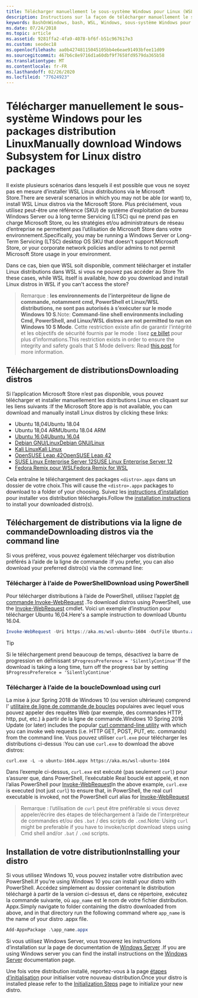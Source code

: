 ```yaml
---
title: Télécharger manuellement le sous-système Windows pour Linux (WSL) distributions
description: Instructions sur la façon de télécharger manuellement le sous-système Windows pour les distributions Linux.
keywords: BashOnWindows, bash, WSL, Windows, sous-système Windows pour Linux, WSL, sous-système Windows, distribution, Ubuntu, openSUSE, SLES, Debian, Kali
ms.date: 07/24/2018
ms.topic: article
ms.assetid: 9281ffa2-4fa9-4078-bf6f-b51c967617e3
ms.custom: seodec18
ms.openlocfilehash: aa0b42748115045105bb4e6eae91493bfee11d09
ms.sourcegitcommit: 467b6c8e9716d1a60dbf9f7658fd9579da365b58
ms.translationtype: MT
ms.contentlocale: fr-FR
ms.lasthandoff: 02/26/2020
ms.locfileid: "77624923"
---
```

# <a name="manually-download-windows-subsystem-for-linux-distro-packages"></a><span data-ttu-id="6aac7-104">Télécharger manuellement le sous-système Windows pour les packages distribution Linux</span><span class="sxs-lookup"><span data-stu-id="6aac7-104">Manually download Windows Subsystem for Linux distro packages</span></span>

<span data-ttu-id="6aac7-105">Il existe plusieurs scénarios dans lesquels il est possible que vous ne soyez pas en mesure d’installer WSL Linux distributions via le Microsoft Store.</span><span class="sxs-lookup"><span data-stu-id="6aac7-105">There are several scenarios in which you may not be able (or want) to, install WSL Linux distros via the Microsoft Store.</span></span> <span data-ttu-id="6aac7-106">Plus précisément, vous utilisez peut-être une référence (SKU) de système d’exploitation de bureau Windows Server ou à long terme Servicing (LTSC) qui ne prend pas en charge Microsoft Store, ou les stratégies et/ou administrateurs de réseau d’entreprise ne permettent pas l’utilisation de Microsoft Store dans votre environnement.</span><span class="sxs-lookup"><span data-stu-id="6aac7-106">Specifically, you may be running a Windows Server or Long-Term Servicing (LTSC) desktop OS SKU that doesn't support Microsoft Store, or your corporate network policies and/or admins to not permit Microsoft Store usage in your environment.</span></span>

<span data-ttu-id="6aac7-107">Dans ce cas, bien que WSL soit disponible, comment télécharger et installer Linux distributions dans WSL si vous ne pouvez pas accéder au Store ?</span><span class="sxs-lookup"><span data-stu-id="6aac7-107">In these cases, while WSL itself is available, how do you download and install Linux distros in WSL if you can't access the store?</span></span>

> <span data-ttu-id="6aac7-108">Remarque : **les environnements de l’interpréteur de ligne de commande, notamment cmd, PowerShell et Linux/WSL distributions, ne sont pas autorisés à s’exécuter sur le mode Windows 10 S**.</span><span class="sxs-lookup"><span data-stu-id="6aac7-108">Note: **Command-line shell environments including Cmd, PowerShell, and Linux/WSL distros are not permitted to run on Windows 10 S Mode**.</span></span> <span data-ttu-id="6aac7-109">Cette restriction existe afin de garantir l’intégrité et les objectifs de sécurité fournis par le mode : lisez [ce billet](https://blogs.msdn.microsoft.com/commandline/2017/05/18/will-linux-distros-run-on-windows-10-s/) pour plus d’informations.</span><span class="sxs-lookup"><span data-stu-id="6aac7-109">This restriction exists in order to ensure the integrity and safety goals that S Mode delivers: Read [this post](https://blogs.msdn.microsoft.com/commandline/2017/05/18/will-linux-distros-run-on-windows-10-s/) for more information.</span></span>

## <a name="downloading-distros"></a><span data-ttu-id="6aac7-110">Téléchargement de distributions</span><span class="sxs-lookup"><span data-stu-id="6aac7-110">Downloading distros</span></span>

<span data-ttu-id="6aac7-111">Si l’application Microsoft Store n’est pas disponible, vous pouvez télécharger et installer manuellement les distributions Linux en cliquant sur les liens suivants :</span><span class="sxs-lookup"><span data-stu-id="6aac7-111">If the Microsoft Store app is not available, you can download and manually install Linux distros by clicking these links:</span></span>
<!-- * [Ubuntu 18.04](https://aka.ms/wsl-ubuntu-1804)
* [Ubuntu 18.04 ARM](https://aka.ms/wsl-ubuntu-1804-arm) -->
* <span data-ttu-id="6aac7-112">Ubuntu 18,04</span><span class="sxs-lookup"><span data-stu-id="6aac7-112">Ubuntu 18.04</span></span>
* <span data-ttu-id="6aac7-113">Ubuntu 18,04 ARM</span><span class="sxs-lookup"><span data-stu-id="6aac7-113">Ubuntu 18.04 ARM</span></span>
* [<span data-ttu-id="6aac7-114">Ubuntu 16,04</span><span class="sxs-lookup"><span data-stu-id="6aac7-114">Ubuntu 16.04</span></span>](https://aka.ms/wsl-ubuntu-1604)
* [<span data-ttu-id="6aac7-115">Debian GNU/Linux</span><span class="sxs-lookup"><span data-stu-id="6aac7-115">Debian GNU/Linux</span></span>](https://aka.ms/wsl-debian-gnulinux)
* [<span data-ttu-id="6aac7-116">Kali Linux</span><span class="sxs-lookup"><span data-stu-id="6aac7-116">Kali Linux</span></span>](https://aka.ms/wsl-kali-linux-new)
* [<span data-ttu-id="6aac7-117">OpenSUSE Leap 42</span><span class="sxs-lookup"><span data-stu-id="6aac7-117">OpenSUSE Leap 42</span></span>](https://aka.ms/wsl-opensuse-42)
* [<span data-ttu-id="6aac7-118">SUSE Linux Enterprise Server 12</span><span class="sxs-lookup"><span data-stu-id="6aac7-118">SUSE Linux Enterprise Server 12</span></span>](https://aka.ms/wsl-sles-12)
* [<span data-ttu-id="6aac7-119">Fedora Remix pour WSL</span><span class="sxs-lookup"><span data-stu-id="6aac7-119">Fedora Remix for WSL</span></span>](https://github.com/WhitewaterFoundry/WSLFedoraRemix/releases/)

<span data-ttu-id="6aac7-120">Cela entraîne le téléchargement des packages `<distro>.appx` dans un dossier de votre choix.</span><span class="sxs-lookup"><span data-stu-id="6aac7-120">This will cause the `<distro>.appx` packages to download to a folder of your choosing.</span></span> <span data-ttu-id="6aac7-121">Suivez les [instructions d’installation](#installing-your-distro) pour installer vos distribution téléchargés.</span><span class="sxs-lookup"><span data-stu-id="6aac7-121">Follow the [installation instructions](#installing-your-distro) to install your downloaded distro(s).</span></span>

## <a name="downloading-distros-via-the-command-line"></a><span data-ttu-id="6aac7-122">Téléchargement de distributions via la ligne de commande</span><span class="sxs-lookup"><span data-stu-id="6aac7-122">Downloading distros via the command line</span></span>
<span data-ttu-id="6aac7-123">Si vous préférez, vous pouvez également télécharger vos distribution préférés à l’aide de la ligne de commande :</span><span class="sxs-lookup"><span data-stu-id="6aac7-123">If you prefer, you can also download your preferred distro(s) via the command line:</span></span>

 ### <a name="download-using-powershell"></a><span data-ttu-id="6aac7-124">Télécharger à l’aide de PowerShell</span><span class="sxs-lookup"><span data-stu-id="6aac7-124">Download using PowerShell</span></span>
 <span data-ttu-id="6aac7-125">Pour télécharger distributions à l’aide de PowerShell, utilisez l’applet [de commande Invoke-WebRequest](https://msdn.microsoft.com/powershell/reference/5.1/microsoft.powershell.utility/invoke-webrequest) .</span><span class="sxs-lookup"><span data-stu-id="6aac7-125">To download distros using PowerShell, use the [Invoke-WebRequest](https://msdn.microsoft.com/powershell/reference/5.1/microsoft.powershell.utility/invoke-webrequest) cmdlet.</span></span> <span data-ttu-id="6aac7-126">Voici un exemple d’instruction pour télécharger Ubuntu 16,04.</span><span class="sxs-lookup"><span data-stu-id="6aac7-126">Here's a sample instruction to download Ubuntu 16.04.</span></span>

```powershell
Invoke-WebRequest -Uri https://aka.ms/wsl-ubuntu-1604 -OutFile Ubuntu.appx -UseBasicParsing
```

> [!TIP]
> <span data-ttu-id="6aac7-127">Si le téléchargement prend beaucoup de temps, désactivez la barre de progression en définissant `$ProgressPreference = 'SilentlyContinue'`</span><span class="sxs-lookup"><span data-stu-id="6aac7-127">If the download is taking a long time, turn off the progress bar by setting `$ProgressPreference = 'SilentlyContinue'`</span></span>

### <a name="download-using-curl"></a><span data-ttu-id="6aac7-128">Télécharger à l’aide de la boucle</span><span class="sxs-lookup"><span data-stu-id="6aac7-128">Download using curl</span></span>
<span data-ttu-id="6aac7-129">La mise à jour Spring 2018 de Windows 10 (ou version ultérieure) comprend l' [utilitaire de ligne de commande de boucles](https://curl.haxx.se/) populaires avec lequel vous pouvez appeler des requêtes Web (par exemple, des commandes HTTP, http, put, etc.) à partir de la ligne de commande.</span><span class="sxs-lookup"><span data-stu-id="6aac7-129">Windows 10 Spring 2018 Update (or later) includes the popular [curl command-line utility](https://curl.haxx.se/) with which you can invoke web requests (i.e. HTTP GET, POST, PUT, etc. commands) from the command line.</span></span> <span data-ttu-id="6aac7-130">Vous pouvez utiliser `curl.exe` pour télécharger les distributions ci-dessus :</span><span class="sxs-lookup"><span data-stu-id="6aac7-130">You can use `curl.exe` to download the above distros:</span></span>

```console
curl.exe -L -o ubuntu-1604.appx https://aka.ms/wsl-ubuntu-1604
```

<span data-ttu-id="6aac7-131">Dans l’exemple ci-dessus, `curl.exe` est exécuté (pas seulement `curl`) pour s’assurer que, dans PowerShell, l’exécutable Real bouclé est appelé, et non l’alias PowerShell pour [Invoke-WebRequest](https://docs.microsoft.com/en-us/powershell/module/microsoft.powershell.utility/invoke-webrequest?view=powershell-6)</span><span class="sxs-lookup"><span data-stu-id="6aac7-131">In the above example, `curl.exe` is executed (not just `curl`) to ensure that, in PowerShell, the real curl executable is invoked, not the PowerShell curl alias for [Invoke-WebRequest](https://docs.microsoft.com/en-us/powershell/module/microsoft.powershell.utility/invoke-webrequest?view=powershell-6)</span></span>

> <span data-ttu-id="6aac7-132">Remarque : l’utilisation de `curl` peut être préférable si vous devez appeler/écrire des étapes de téléchargement à l’aide de l’interpréteur de commandes et/ou des `.bat` / des scripts de `.cmd`.</span><span class="sxs-lookup"><span data-stu-id="6aac7-132">Note: Using `curl` might be preferable if you have to invoke/script download steps using Cmd shell and/or `.bat` / `.cmd` scripts.</span></span>

## <a name="installing-your-distro"></a><span data-ttu-id="6aac7-133">Installation de votre distribution</span><span class="sxs-lookup"><span data-stu-id="6aac7-133">Installing your distro</span></span>
<span data-ttu-id="6aac7-134">Si vous utilisez Windows 10, vous pouvez installer votre distribution avec PowerShell.</span><span class="sxs-lookup"><span data-stu-id="6aac7-134">If you're using Windows 10 you can install your distro with PowerShell.</span></span> <span data-ttu-id="6aac7-135">Accédez simplement au dossier contenant le distribution téléchargé à partir de la version ci-dessus et, dans ce répertoire, exécutez la commande suivante, où `app_name` est le nom de votre fichier distribution. Appx.</span><span class="sxs-lookup"><span data-stu-id="6aac7-135">Simply navigate to folder containing the distro downloaded from above, and in that directory run the following command where `app_name` is the name of your distro .appx file.</span></span>  
```Powershell
Add-AppxPackage .\app_name.appx
```

<span data-ttu-id="6aac7-136">Si vous utilisez Windows Server, vous trouverez les instructions d’installation sur la page de documentation de [Windows Server](install-on-server.md) .</span><span class="sxs-lookup"><span data-stu-id="6aac7-136">If you are using Windows server you can find the install instructions on the [Windows Server](install-on-server.md) documentation page.</span></span>

<span data-ttu-id="6aac7-137">Une fois votre distribution installé, reportez-vous à la page [étapes d’initialisation](initialize-distro.md) pour initialiser votre nouveau distribution.</span><span class="sxs-lookup"><span data-stu-id="6aac7-137">Once your distro is installed please refer to the [Initialization Steps](initialize-distro.md) page to initialize your new distro.</span></span>
